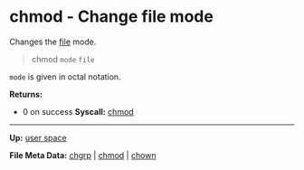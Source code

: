 # chmod - Change file mode

Changes the [file](../../kernel/file_system/file.md) mode.

> chmod `mode` `file`

`mode` is given in octal notation. 

**Returns:**
- 0 on success
**Syscall:** [chmod](../../kernel/syscalls/chmod.md)

---
**Up:** [user space](../userspace.md)

**File Meta Data:** [chgrp](chgrp.md) | [chmod](chmod.md) | [chown](chown.md)
